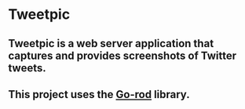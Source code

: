 # Tweetpic

## Tweetpic is a web server application that captures and provides screenshots of Twitter tweets.
## This project uses the [Go-rod](https://github.com/go-rod/rod) library.

